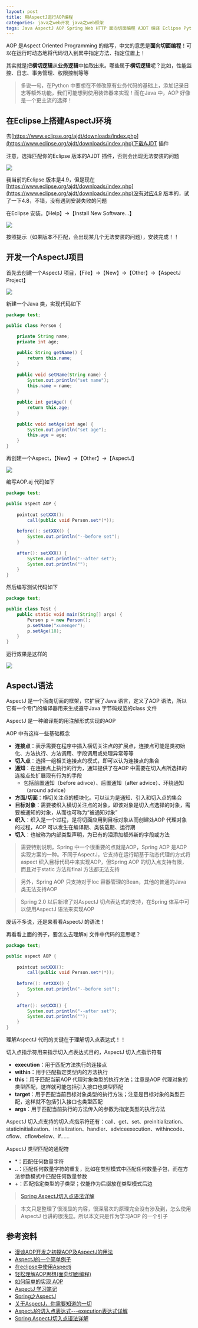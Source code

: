 ```yaml
---
layout: post
title: 用AspectJ进行AOP编程
categories: java之web开发 java之web框架 
tags: Java AspectJ AOP Spring Web HTTP 面向切面编程 AJDT 编译 Eclipse Python 装饰器 装饰器设计模式
---
```


AOP 是Aspect Oriented Programming 的缩写，中文的意思是**面向切面编程**！可以在运行时动态地将代码切入到累中指定方法、指定位置上！

其实就是把**横切逻辑**从**业务逻辑**中抽取出来。哪些属于**横切逻辑**呢？比如，性能监控、日志、事务管理、权限控制等等

>多说一句，在Python 中要想在不修改原有业务代码的基础上，添加记录日志等额外功能，我们可能想到使用装饰器来实现！而在Java 中，AOP 好像是一个更主流的选择！

## 在Eclipse上搭建AspectJ环境

去[https://www.eclipse.org/ajdt/downloads/index.php](https://www.eclipse.org/ajdt/downloads/index.php)下载AJDT 插件

注意，选择匹配你的Eclipse 版本的AJDT 插件，否则会出现无法安装的问题

![](../media/image/2018-12-04/01.png)

我当前的Eclipse 版本是4.9，但是现在[https://www.eclipse.org/ajdt/downloads/index.php](https://www.eclipse.org/ajdt/downloads/index.php)没有对应4.9 版本的，试了一下4.8，不错，没有遇到安装失败的问题

在Eclipse 安装。【Help】->【Install New Software...】

![](../media/image/2018-12-04/02.png)

按照提示（如果版本不匹配，会出现某几个无法安装的问题），安装完成！！

## 开发一个AspectJ项目

首先去创建一个AspectJ 项目，【File】->【New】->【Other】->【AspectJ Project】

![](../media/image/2018-12-04/03.png)

新建一个Java 类，实现代码如下

```java
package test;

public class Person {

    private String name;
    private int age;
    
    public String getName() {
        return this.name;
    }
    
    public void setName(String name) {
        System.out.println("set name");
        this.name = name;
    }
    
    public int getAge() {
        return this.age;
    }
    
    public void setAge(int age) {
        System.out.println("set age");
        this.age = age;
    }
}
```

再创建一个Aspect，【New】->【Other】->【AspectJ】

![](../media/image/2018-12-04/04.png)

编写AOP.aj 代码如下

```java
package test;

public aspect AOP {
    
    pointcut setXXX():
        call(public void Person.set*(*));
    
    before(): setXXX() {
        System.out.println("--before set");
    }
    
    after(): setXXX() {
        System.out.println("--after set");
        System.out.println("");
    }
}
```

然后编写测试代码如下

```java
package test;

public class Test {
    public static void main(String[] args) {
        Person p = new Person();
        p.setName("xumenger");
        p.setAge(18);
    }
}
```

运行效果是这样的

![](../media/image/2018-12-04/05.png)

## AspectJ语法

AspectJ 是一个面向切面的框架，它扩展了Java 语言，定义了AOP 语法，所以它有一个专门的编译器用来生成遵守Java 字节码规范的class 文件

AspectJ 是一种编译期的用注解形式实现的AOP

AOP 中有这样一些基础概念

* **连接点**：表示需要在程序中插入横切关注点的扩展点，连接点可能是类初始化、方法执行、方法调用、字段调用或处理异常等等
* **切入点**：选择一组相关连接点的模式，即可以认为连接点的集合
* **通知**：在连接点上执行的行为，通知提供了在AOP 中需要在切入点所选择的连接点处扩展现有行为的手段
    * 包括前置通知（before adivce）、后置通知（after advice）、环绕通知（around advice）
* **方面/切面**：横切关注点的模块化。可以认为是通知、引入和切入点的集合
* **目标对象**：需要被织入横切关注点的对象，即该对象是切入点选择的对象，需要被通知的对象，从而也可称为“被通知对象”
* **织入**：织入是一个过程，是将切面应用到目标对象从而创建处AOP 代理对象的过程，AOP 可以发生在编译期、类装载期、运行期
* **切入**：也被称为内部类型声明，为已有的泪添加额外新的字段或方法

>需要特别说明，Spring 中一个很重要的点就是AOP，Spring AOP 是AOP 实现方案的一种。不同于AspectJ，它支持在运行期基于动态代理的方式将aspect 织入目标代码中来实现AOP，但Spring AOP 的切入点支持有限，而且对于static 方法和final 方法都无法支持

>另外，Spring AOP 只支持对于Ioc 容器管理的Bean，其他的普通的Java 类无法支持AOP

>Spring 2.0 以后新增了对AspectJ 切点表达式的支持，在Spring 体系中可以使用AspectJ 语法来实现AOP

废话不多说，还是来看看AspectJ 的语法！

再看看上面的例子，要怎么去理解aj 文件中代码的意思呢？

```java
package test;

public aspect AOP {
    
    pointcut setXXX():
        call(public void Person.set*(*));
    
    before(): setXXX() {
        System.out.println("--before set");
    }
    
    after(): setXXX() {
        System.out.println("--after set");
        System.out.println("");
    }
}
```

理解AspectJ 代码的关键在于理解切入点表达式！！

切入点指示符用来指示切入点表达式目的，AspectJ 切入点指示符有

* **execution**：用于匹配方法执行的连接点
* **within**：用于匹配指定类型内的方法执行
* **this**：用于匹配当前AOP 代理对象类型的执行方法；注意是AOP 代理对象的类型匹配，这样就可能包括引入接口也类型匹配
* **target**：用于匹配当前目标对象类型的执行方法；注意是目标对象的类型匹配，这样就不包括引入接口也类型匹配
* **args**：用于匹配当前执行的方法传入的参数为指定类型的执行方法

AspectJ 切入点支持的切入点指示符还有：call、get、set、preinitialization、staticinitialization、initialization、handler、adviceexecution、withincode、cflow、cflowbelow、if……

AspectJ 类型匹配的通配符

* \*：匹配任何数量字符
* ..：匹配任何数量字符的重复，比如在类型模式中匹配任何数量子包，而在方法参数模式中匹配任何数量参数
* +：匹配指定类型的子类型；仅能作为后缀放在类型模式后边

>[Spring AspectJ切入点语法详解](http://www.cnblogs.com/caoyc/p/5629507.html)

>本文只是整理了很浅显的内容，很深层次的原理完全没有涉及到，怎么使用AspectJ 也讲的很浅显。所以本文只是作为学习AOP 的一个引子

## 参考资料

* [漫谈AOP开发之初探AOP及AspectJ的用法](http://www.cnblogs.com/lihuidu/p/5802662.html)
* [AspectJ的一个简单例子](http://yangjunfeng.iteye.com/blog/398028)
* [在eclipse中使用Aspectj](https://blog.csdn.net/u010513756/article/details/51804190)
* [轻松理解AOP思想(面向切面编程)](https://www.cnblogs.com/Wolfmanlq/p/6036019.html)
* [如何简单的实现 AOP](https://blog.csdn.net/kiss_xiaojie/article/details/80380548)
* [AspectJ 学习笔记](https://blog.csdn.net/csdn_terence/article/details/55804421)
* [Spring之AspectJ](https://www.cnblogs.com/wwwwyc/p/6375494.html)
* [关于AspectJ，你需要知道的一切](http://ju.outofmemory.cn/entry/329098)
* [AspectJ的切入点表达式---execution表达式详解](https://blog.csdn.net/corbin_zhang/article/details/80576809)
* [Spring AspectJ切入点语法详解](http://www.cnblogs.com/caoyc/p/5629507.html)